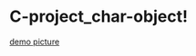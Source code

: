 # C-project_char-object!
[demo picture](https://user-images.githubusercontent.com/47515909/201255799-47b6b031-71c5-4c9c-96fa-818e9cfb4524.jpg)
